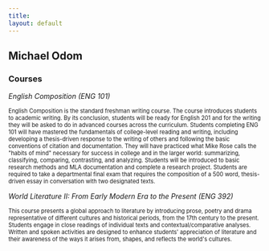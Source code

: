 ```yaml
---
title:
layout: default
---
```


## Michael Odom

### Courses 

*English Composition (ENG 101)*

<p style="font-size: 80%">
English Composition is the standard freshman writing course. The course introduces students to academic writing. By its conclusion, students will be ready for English 201 and for the writing they will be asked to do in advanced courses across the curriculum. Students completing ENG 101 will have mastered the fundamentals of college-level reading and writing, including developing a thesis-driven response to the writing of others and following the basic conventions of citation and documentation. They will have practiced what Mike Rose calls the "habits of mind" necessary for success in college and in the larger world: summarizing, classifying, comparing, contrasting, and analyzing. Students will be introduced to basic research methods and MLA documentation and complete a research project. Students are required to take a departmental final exam that requires the composition of a 500 word, thesis-driven essay in conversation with two designated texts.
</p>


*World Literature II: From Early Modern Era to the Present (ENG 392)*

<p style="font-size: 80%">
This course presents a global approach to literature by introducing prose, poetry and drama representative of different cultures and historical periods, from the 17th century to the present. Students engage in close readings of individual texts and contextual/comparative analyses. Written and spoken activities are designed to enhance students' appreciation of literature and their awareness of the ways it arises from, shapes, and reflects the world's cultures.
</p>
